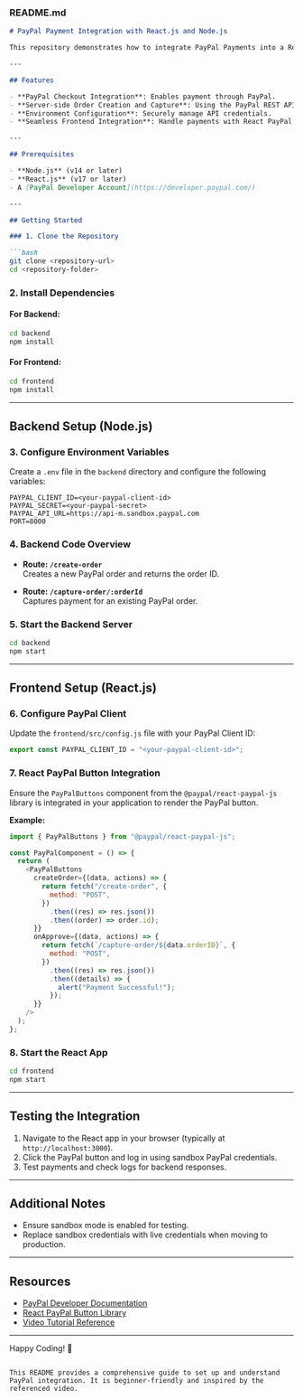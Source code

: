 ### README.md  

```markdown
# PayPal Payment Integration with React.js and Node.js  

This repository demonstrates how to integrate PayPal Payments into a React.js frontend and Node.js backend application. The tutorial ensures a step-by-step guide for beginners to set up, test, and handle PayPal transactions effectively.  

---

## Features  

- **PayPal Checkout Integration**: Enables payment through PayPal.
- **Server-side Order Creation and Capture**: Using the PayPal REST API.
- **Environment Configuration**: Securely manage API credentials.
- **Seamless Frontend Integration**: Handle payments with React PayPal buttons.  

---

## Prerequisites  

- **Node.js** (v14 or later)  
- **React.js** (v17 or later)  
- A [PayPal Developer Account](https://developer.paypal.com/)  

---

## Getting Started  

### 1. Clone the Repository  

```bash  
git clone <repository-url>  
cd <repository-folder>  
```  

### 2. Install Dependencies  

#### For Backend:  
```bash  
cd backend  
npm install  
```  

#### For Frontend:  
```bash  
cd frontend  
npm install  
```  

---

## Backend Setup (Node.js)  

### 3. Configure Environment Variables  

Create a `.env` file in the `backend` directory and configure the following variables:  

```env  
PAYPAL_CLIENT_ID=<your-paypal-client-id>  
PAYPAL_SECRET=<your-paypal-secret>  
PAYPAL_API_URL=https://api-m.sandbox.paypal.com  
PORT=8000  
```  

### 4. Backend Code Overview  

- **Route: `/create-order`**  
  Creates a new PayPal order and returns the order ID.  

- **Route: `/capture-order/:orderId`**  
  Captures payment for an existing PayPal order.  

### 5. Start the Backend Server  

```bash  
cd backend  
npm start  
```  

---

## Frontend Setup (React.js)  

### 6. Configure PayPal Client  

Update the `frontend/src/config.js` file with your PayPal Client ID:  

```javascript  
export const PAYPAL_CLIENT_ID = "<your-paypal-client-id>";  
```  

### 7. React PayPal Button Integration  

Ensure the `PayPalButtons` component from the `@paypal/react-paypal-js` library is integrated in your application to render the PayPal button.  

**Example:**  

```javascript  
import { PayPalButtons } from "@paypal/react-paypal-js";  

const PayPalComponent = () => {  
  return (  
    <PayPalButtons  
      createOrder={(data, actions) => {  
        return fetch("/create-order", {  
          method: "POST",  
        })  
          .then((res) => res.json())  
          .then((order) => order.id);  
      }}  
      onApprove={(data, actions) => {  
        return fetch(`/capture-order/${data.orderID}`, {  
          method: "POST",  
        })  
          .then((res) => res.json())  
          .then((details) => {  
            alert("Payment Successful!");  
          });  
      }}  
    />  
  );  
};  
```  

### 8. Start the React App  

```bash  
cd frontend  
npm start  
```  

---

## Testing the Integration  

1. Navigate to the React app in your browser (typically at `http://localhost:3000`).  
2. Click the PayPal button and log in using sandbox PayPal credentials.  
3. Test payments and check logs for backend responses.  

---

## Additional Notes  

- Ensure sandbox mode is enabled for testing.  
- Replace sandbox credentials with live credentials when moving to production.  

---

## Resources  

- [PayPal Developer Documentation](https://developer.paypal.com/)  
- [React PayPal Button Library](https://github.com/paypal/react-paypal-js)  
- [Video Tutorial Reference](https://www.youtube.com/watch?v=ccT69ZfsIJA)  

---  

Happy Coding! 🎉  
```  

This README provides a comprehensive guide to set up and understand PayPal integration. It is beginner-friendly and inspired by the referenced video.
